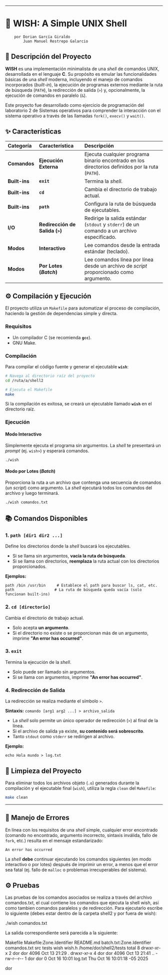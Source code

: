 
-----

# 🐚 **WISH: A Simple UNIX Shell**
		por Dorian García Giraldo
		    Juan Manuel Restrepo Galarcio

## 📝 Descripción del Proyecto

**WISH** es una implementación minimalista de una *shell* de comandos UNIX, desarrollada en el lenguaje **C**. Su propósito es emular las funcionalidades básicas de una *shell* moderna, incluyendo el manejo de comandos incorporados (*built-in*), la ejecución de programas externos mediante la ruta de búsqueda (`PATH`), la redirección de salida (`>`) y, opcionalmente, la ejecución de comandos en paralelo (`&`).

Este proyecto fue desarrollado como ejercicio de programación del laboratorio 2 de Sistemas operativos para comprender la interacción con el sistema operativo a través de las llamadas `fork()`, `execv()` y `wait()`.

## ✨ Características

| Categoría | Característica | Descripción |
| :--- | :--- | :--- |
| **Comandos** | **Ejecución Externa** | Ejecuta cualquier programa binario encontrado en los directorios definidos por la ruta (`PATH`). |
| **Built-ins** | **`exit`** | Termina la *shell*. |
| **Built-ins** | **`cd`** | Cambia el directorio de trabajo actual. |
| **Built-ins** | **`path`** | Configura la ruta de búsqueda de ejecutables. |
| **I/O** | **Redirección de Salida (`>`)** | Redirige la salida estándar (`stdout` y `stderr`) de un comando a un archivo especificado. |
| **Modos** | **Interactivo** | Lee comandos desde la entrada estándar (teclado). |
| **Modos** | **Por Lotes (*Batch*)** | Lee comandos línea por línea desde un archivo de *script* proporcionado como argumento. |

## ⚙️ Compilación y Ejecución

El proyecto utiliza un `Makefile` para automatizar el proceso de compilación, haciendo la gestión de dependencias simple y directa.

### Requisitos

  * Un compilador C (se recomienda **`gcc`**).
  * GNU Make.

### Compilación

Para compilar el código fuente y generar el ejecutable **`wish`**:

```bash
# Navega al directorio raíz del proyecto
cd /ruta/a/shell2

# Ejecuta el Makefile
make
```

Si la compilación es exitosa, se creará un ejecutable llamado **`wish`** en el directorio raíz.

### Ejecución

#### Modo Interactivo

Simplemente ejecuta el programa sin argumentos. La *shell* te presentará un *prompt* (ej. `wish>`) y esperará comandos.

```bash
./wish
```

#### Modo por Lotes (*Batch*)

Proporciona la ruta a un archivo que contenga una secuencia de comandos (un *script*) como argumento. La *shell* ejecutará todos los comandos del archivo y luego terminará.

```bash
./wish comandos.txt
```

## 📚 Comandos Disponibles

### 1\. `path [dir1 dir2 ...]`

Define los directorios donde la *shell* buscará los ejecutables.

  * Si se llama sin argumentos, **vacía la ruta de búsqueda**.
  * Si se llama con directorios, **reemplaza** la ruta actual con los directorios proporcionados.

**Ejemplos:**

```
path /bin /usr/bin     # Establece el path para buscar ls, cat, etc.
path                  # La ruta de búsqueda queda vacía (solo funcionan built-ins)
```

### 2\. `cd [directorio]`

Cambia el directorio de trabajo actual.

  * Solo acepta **un argumento**.
  * Si el directorio no existe o se proporcionan más de un argumento, imprime **"An error has occurred"**.

### 3\. `exit`

Termina la ejecución de la *shell*.

  * Solo puede ser llamado sin argumentos.
  * Si se llama con argumentos, imprime **"An error has occurred"**.

### 4\. Redirección de Salida

La redirección se realiza mediante el símbolo `>`.

**Sintaxis:** `comando [arg1 arg2 ...] > archivo_salida`

  * La *shell* solo permite un único operador de redirección (`>`) al final de la línea.
  * Si el archivo de salida ya existe, **su contenido será sobrescrito**.
  * Tanto `stdout` como `stderr` se redirigen al archivo.

**Ejemplo:**

```
echo Hola mundo > log.txt
```

## 🧹 Limpieza del Proyecto

Para eliminar todos los archivos objeto (`.o`) generados durante la compilación y el ejecutable final (`wish`), utiliza la regla `clean` del `Makefile`:

```bash
make clean
```

-----

## 🐛 Manejo de Errores

En línea con los requisitos de una *shell* simple, cualquier error encontrado (comando no encontrado, argumento incorrecto, sintaxis inválida, fallo de `fork`, etc.) resulta en el mensaje estandarizado:

```
An error has occurred
```

La *shell* **debe** continuar ejecutando los comandos siguientes (en modo interactivo o por lotes) después de imprimir un error, a menos que el error sea fatal (ej. fallo de `malloc` o problemas irrecuperables del sistema).

## ⚙️ Pruebas

Las pruebas de los comandos asociados se realiza a través del archivo comandos.txt, el cual contiene los comandos que ejecuta la shell wish, así como tambien comandos paralelos y de redirección. Para ejecutarlo escribe lo siguiente (debes estar dentro de la carpeta shell2 y por fuera de wish):

./wish comandos.txt

La salida correspondiente será parecida a la siguiente:

Makefile  Makefile:Zone.Identifier  README.md  batch.txt:Zone.Identifier  comandos.txt  src  tests  wish  wish.h
/home/dor/shell2/tests
total 8
drwxr-xr-x 2 dor dor 4096 Oct 13 21:29 .
drwxr-xr-x 4 dor dor 4096 Oct 13 21:41 ..
-rw-r--r-- 1 dor dor    0 Oct 16 10:01 log.txt
Thu Oct 16 10:01:18 -05 2025

dor
